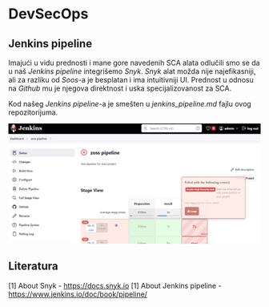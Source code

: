 # DevSecOps
## Jenkins pipeline

Imajući u vidu prednosti i mane gore navedenih SCA alata odlučili smo se da u naš <i>Jenkins pipeline</i> integrišemo <i>Snyk</i>.
<i>Snyk</i> alat možda nije najefikasniji, ali za razliku od <i>Soos</i>-a je besplatan i ima intuitivniji UI. Prednost u odnosu na <i>Github</i> mu je njegova direktnost i uska specijalizovanost za SCA.

Kod našeg <i>Jenkins pipeline</i>-a je smešten u <i>jenkins_pipeline.md</i> fajlu ovog repozitorijuma.


![JENKINS graph](/docs/images/jenkinsPipelineSCA.PNG)


## Literatura
[1] About Snyk - https://docs.snyk.io
[1] About Jenkins pipeline - https://www.jenkins.io/doc/book/pipeline/